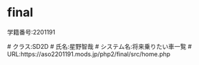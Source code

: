 # final

<p> 学籍番号:2201191</p>
# クラス:SD2D
# 氏名:星野智哉
# システム名:将来乗りたい車一覧
# URL:https://aso2201191.mods.jp/php2/final/src/home.php
